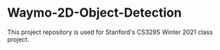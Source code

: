 # Waymo-2D-Object-Detection

This project repository is used for Stanford's CS329S Winter 2021 class project. 
